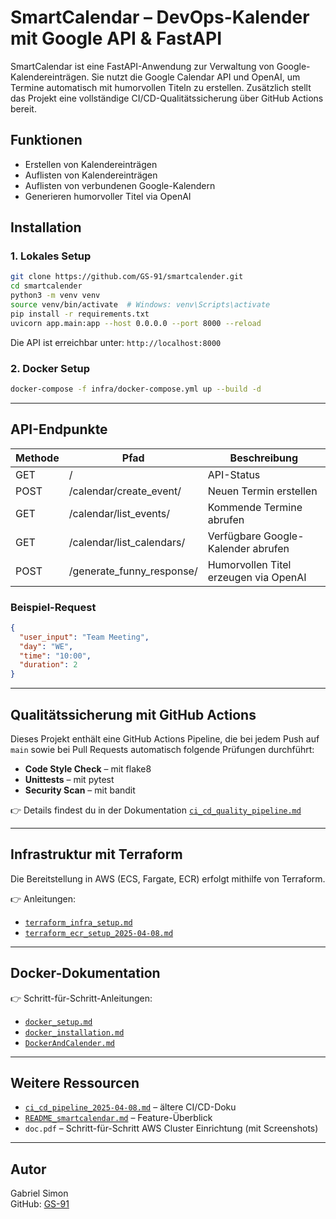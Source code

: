 # SmartCalendar – DevOps-Kalender mit Google API & FastAPI

SmartCalendar ist eine FastAPI-Anwendung zur Verwaltung von Google-Kalendereinträgen. Sie nutzt die Google Calendar API und OpenAI, um Termine automatisch mit humorvollen Titeln zu erstellen. Zusätzlich stellt das Projekt eine vollständige CI/CD-Qualitätssicherung über GitHub Actions bereit.

## Funktionen

- Erstellen von Kalendereinträgen
- Auflisten von Kalendereinträgen
- Auflisten von verbundenen Google-Kalendern
- Generieren humorvoller Titel via OpenAI

## Installation

### 1. Lokales Setup

```bash
git clone https://github.com/GS-91/smartcalender.git
cd smartcalender
python3 -m venv venv
source venv/bin/activate  # Windows: venv\Scripts\activate
pip install -r requirements.txt
uvicorn app.main:app --host 0.0.0.0 --port 8000 --reload
```

Die API ist erreichbar unter: `http://localhost:8000`

### 2. Docker Setup

```bash
docker-compose -f infra/docker-compose.yml up --build -d
```

---

## API-Endpunkte

| Methode | Pfad                        | Beschreibung                                |
|--------|-----------------------------|---------------------------------------------|
| GET    | /                           | API-Status                                  |
| POST   | /calendar/create_event/     | Neuen Termin erstellen                      |
| GET    | /calendar/list_events/      | Kommende Termine abrufen                    |
| GET    | /calendar/list_calendars/   | Verfügbare Google-Kalender abrufen          |
| POST   | /generate_funny_response/   | Humorvollen Titel erzeugen via OpenAI       |

### Beispiel-Request

```json
{
  "user_input": "Team Meeting",
  "day": "WE",
  "time": "10:00",
  "duration": 2
}
```

---

## Qualitätssicherung mit GitHub Actions

Dieses Projekt enthält eine GitHub Actions Pipeline, die bei jedem Push auf `main` sowie bei Pull Requests automatisch folgende Prüfungen durchführt:

- **Code Style Check** – mit flake8
- **Unittests** – mit pytest
- **Security Scan** – mit bandit

👉 Details findest du in der Dokumentation [`ci_cd_quality_pipeline.md`](docs/ci_cd_quality_pipeline.md)

---

## Infrastruktur mit Terraform

Die Bereitstellung in AWS (ECS, Fargate, ECR) erfolgt mithilfe von Terraform.

👉 Anleitungen:
- [`terraform_infra_setup.md`](docs/terraform_infra_setup.md)
- [`terraform_ecr_setup_2025-04-08.md`](docs/terraform_ecr_setup_2025-04-08.md)

---

## Docker-Dokumentation

👉 Schritt-für-Schritt-Anleitungen:
- [`docker_setup.md`](docs/docker_setup.md)
- [`docker_installation.md`](docs/docker_installation.md)
- [`DockerAndCalender.md`](docs/DockerAndCalender.md)

---

## Weitere Ressourcen

- [`ci_cd_pipeline_2025-04-08.md`](docs/ci_cd_pipeline_2025-04-08.md) – ältere CI/CD-Doku
- [`README_smartcalendar.md`](docs/README_smartcalendar.md) – Feature-Überblick
- `doc.pdf` – Schritt-für-Schritt AWS Cluster Einrichtung (mit Screenshots)

---

## Autor

Gabriel Simon  
GitHub: [GS-91](https://github.com/GS-91)
